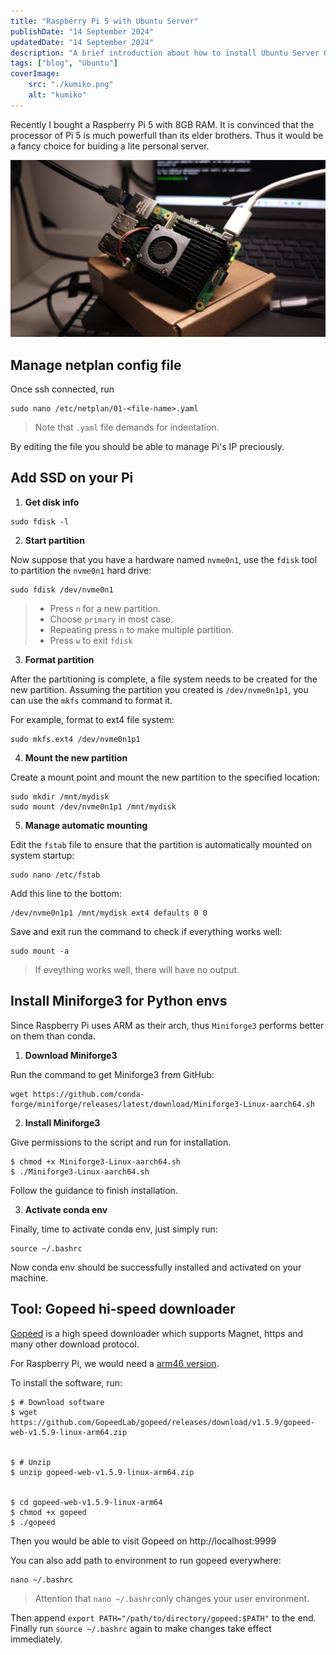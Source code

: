 ```yaml
---
title: "Raspberry Pi 5 with Ubuntu Server"
publishDate: "14 September 2024"
updatedDate: "14 September 2024"
description: "A brief introduction about how to install Ubuntu Server 0n Raspberry Pi 5, set up envs, and deploy servers."
tags: ["blog", "Ubuntu"]
coverImage:
    src: "./kumiko.png"
    alt: "kumiko"
---
```

Recently I bought a Raspberry Pi 5 with 8GB RAM. It is convinced that the processor of Pi 5 is much powerfull than its elder brothers. Thus it would be a fancy choice for buiding a lite personal server.

![Raspberry Pi 5](./pi-init.jpg)

## Manage netplan config file

Once ssh connected, run

```{Bash}
sudo nano /etc/netplan/01-<file-name>.yaml
```

 > Note that `.yaml` file demands for indentation.

By editing the file you should be able to manage Pi's IP preciously.

## Add SSD on your Pi

1. **Get disk info**

```{bash}
sudo fdisk -l
```

2. **Start partition**

Now suppose that you have a hardware named `nvme0n1`, use the `fdisk` tool to partition the `nvme0n1` hard drive:

```{Bash}
sudo fdisk /dev/nvme0n1
```

>- Press `n` for a new partition.
>- Choose `primary` in most case.
>- Repeating press `n` to make multiple partition.
>- Press `w` to exit `fdisk`
  
3. **Format partition**

After the partitioning is complete, a file system needs to be created for the new partition. Assuming the partition you created is `/dev/nvme0n1p1`, you can use the `mkfs` command to format it.

For example, format to ext4 file system:

```{bash}
sudo mkfs.ext4 /dev/nvme0n1p1
```

4. **Mount the new partition**

Create a mount point and mount the new partition to the specified location:

```{bash}
sudo mkdir /mnt/mydisk
sudo mount /dev/nvme0n1p1 /mnt/mydisk
```

5. **Manage automatic mounting**

Edit the `fstab` file to ensure that the partition is automatically mounted on system startup:

```{bash}
sudo nano /etc/fstab
```

Add this line to the bottom:

```{text}
/dev/nvme0n1p1 /mnt/mydisk ext4 defaults 0 0
```

Save and exit run the command to check if everything works well:

```{bash}
sudo mount -a
```

 > If eveything works well, there will have no output.

## Install Miniforge3 for Python envs

Since Raspberry Pi uses ARM as their arch, thus `Miniforge3` performs better on them than conda.

1. **Download Miniforge3**

Run the command to get Miniforge3 from GitHub:

```{Bash}
wget https://github.com/conda-forge/miniforge/releases/latest/download/Miniforge3-Linux-aarch64.sh
```

2. **Install Miniforge3**

Give permissions to the script and run for installation.

```{Bash}
$ chmod +x Miniforge3-Linux-aarch64.sh
$ ./Miniforge3-Linux-aarch64.sh
```

Follow the guidance to finish installation.

3. **Activate conda env**

Finally, time to activate conda env, just simply run:

```{bash}
source ~/.bashrc
```

Now conda env should be successfully installed and activated on your machine.

## Tool: Gopeed hi-speed downloader

[Gopeed](https://github.com/GopeedLab/gopeed) is a high speed downloader which supports Magnet, https and many other download protocol.

For Raspberry Pi, we would need a [arm46 version](https://github.com/GopeedLab/gopeed/releases/download/v1.5.9/gopeed-web-v1.5.9-linux-arm64.zip, "Github release, click to download.").

To install the software, run:

```{bash}
$ # Download software
$ wget https://github.com/GopeedLab/gopeed/releases/download/v1.5.9/gopeed-web-v1.5.9-linux-arm64.zip


$ # Unzip
$ unzip gopeed-web-v1.5.9-linux-arm64.zip


$ cd gopeed-web-v1.5.9-linux-arm64
$ chmod +x gopeed
$ ./gopeed
```

Then you would be able to visit Gopeed on http://localhost:9999

You can also add path to environment to run gopeed everywhere:

```{bash}
nano ~/.bashrc
```

 > Attention that `nano ~/.bashrc`only changes your user environment.

Then append `export PATH="/path/to/directory/gopeed:$PATH"` to the end. Finally run `source ~/.bashrc` again to make changes take effect immediately.
